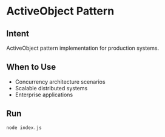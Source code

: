 # ActiveObject Pattern

## Intent
ActiveObject pattern implementation for production systems.

## When to Use
- Concurrency architecture scenarios
- Scalable distributed systems
- Enterprise applications

## Run
```bash
node index.js
```
